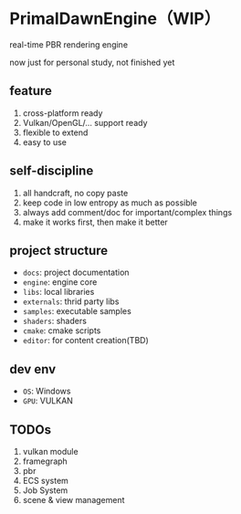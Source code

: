 # PrimalDawnEngine（WIP）

real-time PBR rendering engine

now just for personal study, not finished yet

## feature

1. cross-platform ready
1. Vulkan/OpenGL/... support ready
1. flexible to extend
1. easy to use

## self-discipline

1. all handcraft, no copy paste
1. keep code in low entropy as much as possible
1. always add comment/doc for important/complex things
1. make it works first, then make it better

## project structure

- `docs`: project documentation
- `engine`: engine core
- `libs`: local libraries
- `externals`: thrid party libs
- `samples`: executable samples
- `shaders`: shaders
- `cmake`: cmake scripts
- `editor`: for content creation(TBD)

## dev env

- `OS`: Windows
- `GPU`: VULKAN

## TODOs

1. vulkan module
1. framegraph
3. pbr
4. ECS system
5. Job System
6. scene & view management
